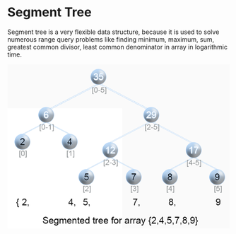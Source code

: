 # Segment Tree

Segment tree is a very flexible data structure, because it is used to solve numerous range query problems like finding minimum, maximum, sum, greatest common divisor, least common denominator in array in logarithmic time.

![](../../../.gitbook/assets/image%20%281%29.png)

